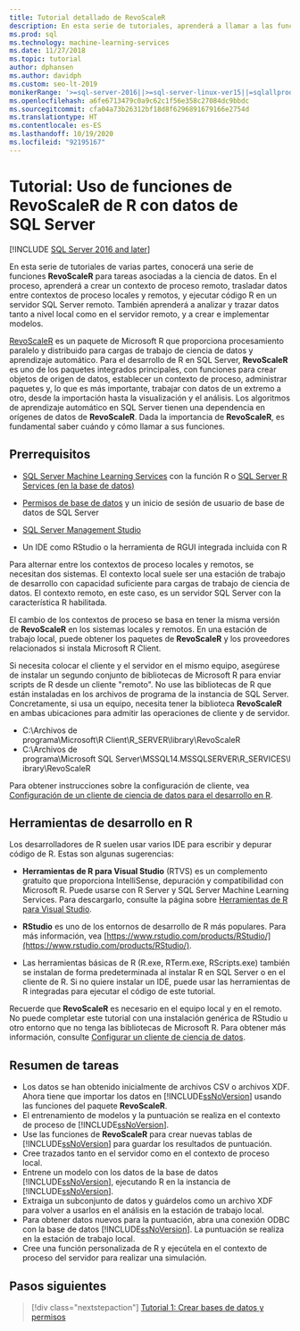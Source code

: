 ```yaml
---
title: Tutorial detallado de RevoScaleR
description: En esta serie de tutoriales, aprenderá a llamar a las funciones de RevoScaleR mediante la integración de SQL Server Machine Learning R.
ms.prod: sql
ms.technology: machine-learning-services
ms.date: 11/27/2018
ms.topic: tutorial
author: dphansen
ms.author: davidph
ms.custom: seo-lt-2019
monikerRange: '>=sql-server-2016||>=sql-server-linux-ver15||=sqlallproducts-allversions'
ms.openlocfilehash: a6fe6713479c0a9c62c1f56e358c27084dc9bbdc
ms.sourcegitcommit: cfa04a73b26312bf18d8f6296891679166e2754d
ms.translationtype: HT
ms.contentlocale: es-ES
ms.lasthandoff: 10/19/2020
ms.locfileid: "92195167"
---
```

# <a name="tutorial-use-revoscaler-r-functions-with-sql-server-data"></a>Tutorial: Uso de funciones de RevoScaleR de R con datos de SQL Server
[!INCLUDE [SQL Server 2016 and later](../../includes/applies-to-version/sqlserver2016.md)]

En esta serie de tutoriales de varias partes, conocerá una serie de funciones **RevoScaleR** para tareas asociadas a la ciencia de datos. En el proceso, aprenderá a crear un contexto de proceso remoto, trasladar datos entre contextos de proceso locales y remotos, y ejecutar código R en un servidor SQL Server remoto. También aprenderá a analizar y trazar datos tanto a nivel local como en el servidor remoto, y a crear e implementar modelos.

[RevoScaleR](/machine-learning-server/r-reference/revoscaler/revoscaler) es un paquete de Microsoft R que proporciona procesamiento paralelo y distribuido para cargas de trabajo de ciencia de datos y aprendizaje automático. Para el desarrollo de R en SQL Server, **RevoScaleR** es uno de los paquetes integrados principales, con funciones para crear objetos de origen de datos, establecer un contexto de proceso, administrar paquetes y, lo que es más importante, trabajar con datos de un extremo a otro, desde la importación hasta la visualización y el análisis. Los algoritmos de aprendizaje automático en SQL Server tienen una dependencia en orígenes de datos de **RevoScaleR**. Dada la importancia de **RevoScaleR**, es fundamental saber cuándo y cómo llamar a sus funciones. 

## <a name="prerequisites"></a>Prerrequisitos

+ [SQL Server Machine Learning Services](../install/sql-machine-learning-services-windows-install.md) con la función R o [SQL Server R Services (en la base de datos)](../install/sql-r-services-windows-install.md)
  
+ [Permisos de base de datos](../security/user-permission.md) y un inicio de sesión de usuario de base de datos de SQL Server

+ [SQL Server Management Studio](../../ssms/download-sql-server-management-studio-ssms.md)

+ Un IDE como RStudio o la herramienta de RGUI integrada incluida con R

Para alternar entre los contextos de proceso locales y remotos, se necesitan dos sistemas. El contexto local suele ser una estación de trabajo de desarrollo con capacidad suficiente para cargas de trabajo de ciencia de datos. El contexto remoto, en este caso, es un servidor SQL Server con la característica R habilitada. 

El cambio de los contextos de proceso se basa en tener la misma versión de **RevoScaleR** en los sistemas locales y remotos. En una estación de trabajo local, puede obtener los paquetes de **RevoScaleR** y los proveedores relacionados si instala Microsoft R Client.

Si necesita colocar el cliente y el servidor en el mismo equipo, asegúrese de instalar un segundo conjunto de bibliotecas de Microsoft R para enviar scripts de R desde un cliente "remoto". No use las bibliotecas de R que están instaladas en los archivos de programa de la instancia de SQL Server. Concretamente, si usa un equipo, necesita tener la biblioteca **RevoScaleR** en ambas ubicaciones para admitir las operaciones de cliente y de servidor.

+ C:\Archivos de programa\Microsoft\R Client\R_SERVER\library\RevoScaleR 
+ C:\Archivos de programa\Microsoft SQL Server\MSSQL14.MSSQLSERVER\R_SERVICES\library\RevoScaleR

Para obtener instrucciones sobre la configuración de cliente, vea [Configuración de un cliente de ciencia de datos para el desarrollo en R](../r/set-up-a-data-science-client.md).


## <a name="r-development-tools"></a>Herramientas de desarrollo en R

Los desarrolladores de R suelen usar varios IDE para escribir y depurar código de R. Estas son algunas sugerencias:

- **Herramientas de R para Visual Studio** (RTVS) es un complemento gratuito que proporciona IntelliSense, depuración y compatibilidad con Microsoft R. Puede usarse con R Server y SQL Server Machine Learning Services. Para descargarlo, consulte la página sobre [Herramientas de R para Visual Studio](https://marketplace.visualstudio.com/items?itemName=MikhailArkhipov007.RTVS2019).

- **RStudio** es uno de los entornos de desarrollo de R más populares. Para más información, vea [https://www.rstudio.com/products/RStudio/](https://www.rstudio.com/products/RStudio/).

- Las herramientas básicas de R (R.exe, RTerm.exe, RScripts.exe) también se instalan de forma predeterminada al instalar R en SQL Server o en el cliente de R. Si no quiere instalar un IDE, puede usar las herramientas de R integradas para ejecutar el código de este tutorial.

Recuerde que **RevoScaleR** es necesario en el equipo local y en el remoto. No puede completar este tutorial con una instalación genérica de RStudio u otro entorno que no tenga las bibliotecas de Microsoft R. Para obtener más información, consulte [Configurar un cliente de ciencia de datos](../r/set-up-a-data-science-client.md).

## <a name="summary-of-tasks"></a>Resumen de tareas

+ Los datos se han obtenido inicialmente de archivos CSV o archivos XDF. Ahora tiene que importar los datos en [!INCLUDE[ssNoVersion](../../includes/ssnoversion-md.md)] usando las funciones del paquete **RevoScaleR**.
+ El entrenamiento de modelos y la puntuación se realiza en el contexto de proceso de [!INCLUDE[ssNoVersion](../../includes/ssnoversion-md.md)]. 
+ Use las funciones de **RevoScaleR** para crear nuevas tablas de [!INCLUDE[ssNoVersion](../../includes/ssnoversion-md.md)] para guardar los resultados de puntuación.
+ Cree trazados tanto en el servidor como en el contexto de proceso local.
+ Entrene un modelo con los datos de la base de datos [!INCLUDE[ssNoVersion](../../includes/ssnoversion-md.md)], ejecutando R en la instancia de [!INCLUDE[ssNoVersion](../../includes/ssnoversion-md.md)].
+ Extraiga un subconjunto de datos y guárdelos como un archivo XDF para volver a usarlos en el análisis en la estación de trabajo local.
+ Para obtener datos nuevos para la puntuación, abra una conexión ODBC con la base de datos [!INCLUDE[ssNoVersion](../../includes/ssnoversion-md.md)]. La puntuación se realiza en la estación de trabajo local.
+ Cree una función personalizada de R y ejecútela en el contexto de proceso del servidor para realizar una simulación.

## <a name="next-steps"></a>Pasos siguientes

> [!div class="nextstepaction"]
> [Tutorial 1: Crear bases de datos y permisos](deepdive-work-with-sql-server-data-using-r.md)